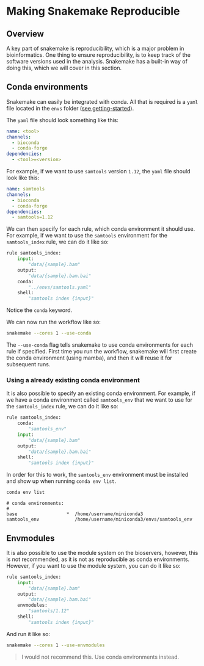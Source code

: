 # Making Snakemake Reproducible
## Overview
A key part of snakemake is reproducibility, which is a major problem in bioinformatics. One thing to ensure reproducibility, is to keep track of the software versions used in the analysis. Snakemake has a built-in way of doing this, which we will cover in this section.

## Conda environments
Snakemake can easily be integrated with conda. All that is required is a `yaml` file located in the `envs` folder ([see getting-started](getting-started.md#setting-up-a-workflow)).


The `yaml` file should look something like this:

```yaml
name: <tool>
channels:
  - bioconda
  - conda-forge
dependencies:
  - <tool>=<version>
```

For example, if we want to use `samtools` version `1.12`, the `yaml` file should look like this:

```yaml
name: samtools
channels:
  - bioconda
  - conda-forge
dependencies:
  - samtools=1.12
```

We can then specify for each rule, which conda environment it should use. For example, if we want to use the `samtools` environment for the `samtools_index` rule, we can do it like so:

```python
rule samtools_index:
    input:
        "data/{sample}.bam"
    output:
        "data/{sample}.bam.bai"
    conda:
        "../envs/samtools.yaml"
    shell:
        "samtools index {input}"
```

Notice the `conda` keyword.

We can now run the workflow like so:

```bash
snakemake --cores 1 --use-conda 
```

The `--use-conda` flag tells snakemake to use conda environments for each rule if specified. First time you run the workflow, snakemake will first create the conda environment (using mamba), and then it will reuse it for subsequent runs.


### Using a already existing conda environment
It is also possible to specify an existing conda environment. For example, if we have a conda environment called `samtools_env` that we want to use for the `samtools_index` rule, we can do it like so:

```python
rule samtools_index:
    conda:
        "samtools_env"
    input:
        "data/{sample}.bam"
    output:
        "data/{sample}.bam.bai"
    shell:
        "samtools index {input}"
```

In order for this to work, the `samtools_env` environment must be installed and show up when running `conda env list`.

```bash
conda env list
```

```
# conda environments:
#
base                  *  /home/username/miniconda3
samtools_env             /home/username/miniconda3/envs/samtools_env
```


## Envmodules
It is also possible to use the module system on the bioservers, however, this is not recommended, as it is not as reproducible as conda environments. However, if you want to use the module system, you can do it like so:

```python
rule samtools_index:
    input:
        "data/{sample}.bam"
    output:
        "data/{sample}.bam.bai"
    envmodules:
        "samtools/1.12"
    shell:
        "samtools index {input}"
```

And run it like so:

```bash
snakemake --cores 1 --use-envmodules
```

> I would not recommend this. Use conda environments instead.